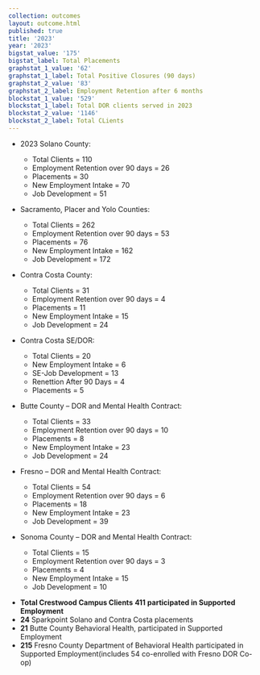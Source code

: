 ```yaml
---
collection: outcomes
layout: outcome.html
published: true
title: '2023'
year: '2023'
bigstat_value: '175'
bigstat_label: Total Placements
graphstat_1_value: '62'
graphstat_1_label: Total Positive Closures (90 days)
graphstat_2_value: '83'
graphstat_2_label: Employment Retention after 6 months
blockstat_1_value: '529'
blockstat_1_label: Total DOR clients served in 2023
blockstat_2_value: '1146'
blockstat_2_label: Total CLients
---
```

* 2023 Solano County:
  - Total Clients = 110
  - Employment Retention over 90 days = 26
  - Placements = 30
  - New Employment Intake = 70
  - Job Development = 51

* Sacramento, Placer and Yolo Counties:
  - Total Clients = 262
  - Employment Retention over 90 days = 53 
  - Placements = 76
  - New Employment Intake = 162
  - Job Development = 172

* Contra Costa County:
  - Total Clients = 31
  - Employment Retention over 90 days = 4 
  - Placements = 11
  - New Employment Intake = 15
  - Job Development = 24

* Contra Costa SE/DOR:
  - Total Clients = 20
  - New Employment Intake = 6
  - SE-Job Development = 13
  - Renettion After 90 Days = 4
  - Placements = 5

* Butte County – DOR and Mental Health Contract:
  - Total Clients = 33
  - Employment Retention over 90 days = 10 
  - Placements = 8
  - New Employment Intake = 23
  - Job Development = 24
  
* Fresno – DOR and Mental Health Contract:
  - Total Clients = 54
  - Employment Retention over 90 days = 6 
  - Placements = 18
  - New Employment Intake = 23
  - Job Development = 39

* Sonoma County – DOR and Mental Health Contract:
  - Total Clients = 15
  - Employment Retention over 90 days = 3 
  - Placements = 4
  - New Employment Intake = 15
  - Job Development = 10


- **Total Crestwood Campus Clients** **411** **participated in Supported Employment**
- **24** Sparkpoint Solano and Contra Costa placements
- **21** Butte County Behavioral Health, participated in Supported Employment
- **215** Fresno County Department of Behavioral Health participated in Supported Employment(includes 54 co-enrolled with Fresno DOR Co-op)
